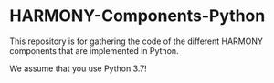 # HARMONY-Components-Python
This repository is for gathering the code of the different HARMONY components that are implemented in Python.

We assume that you use Python 3.7!
